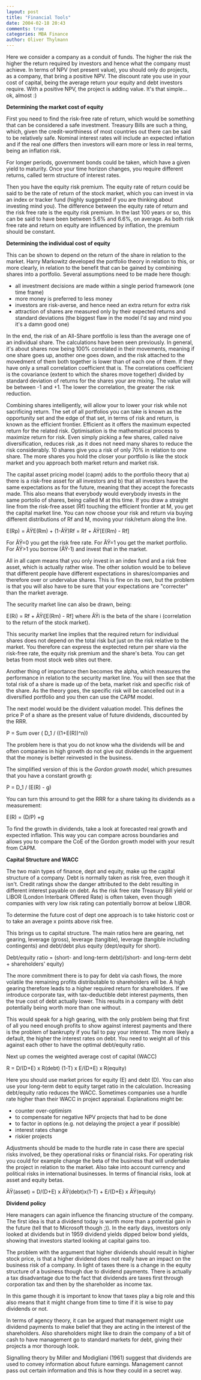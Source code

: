 ```yaml
---
layout: post
title: "Financial Tools"
date: 2004-02-18 20:43
comments: true
categories: MBA Finance
author: Oliver Thylmann
---
```



Here we consider a company as a conduit of funds. The higher the risk the higher the return required by investors and hence what the company must achieve. In terms of NPV (net present value), you should only do projects, as a company, that bring a positive NPV. The discount rate you use in your cost of capital, being the average return your equity and debt investors require. With a positive NPV, the project is adding value. It's that simple... ok, almost :)





**Determining the market cost of equity**

First you need to find the risk-free rate of return, which would be something that can be considered a safe investment. Treasury Bills are such a thing, which, given the credit-worthiness of most countries out there can be said to be relatively safe. Nominal interest rates will include an expected inflation and if the real one differs then investors will earn more or less in real terms, being an inflation risk.

For longer periods, government bonds could be taken, which have a given yield to maturity. Once your time horizon changes, you require different returns, called term structure of interest rates. 

Then you have the equity risk premium. The equity rate of return could be said to be the rate of return of the stock market, which you can invest in via an index or tracker fund (highly suggested if you are thinking about investing mind you). The difference between the equity rate of return and the risk free rate is the equity risk premium. In the last 100 years or so, this can be said to have been between 5.6% and 6.6%, on average. As both risk free rate and return on equity are influenced by inflation, the premium should be constant. 

**Determining the individual cost of equity**

This can be shown to depend on the return of the share in relation to the market. Harry Markowitz developed the portfolio theory in relation to this, or more clearly, in relation to the benefit that can be gained by combining shares into a portfolio. Several assumptions need to be made here though:
- all investment decisions are made within a single period framework (one time frame)
- more money is preferred to less money
- investors are risk-averse, and hence need an extra return for extra risk
- attraction of shares are measured only by their expected returns and standard deviations (the biggest flaw in the model I'd say and mind you it's a damn good one)

In the end, the risk of an All-Share portfolio is less than the average one of an individual share. The calculations have been seen previously. In general, it's about shares now being 100% correlated in their movements, meaning if one share goes up, another one goes down, and the risk attached to the movedment of them both together is lower than of each one of them. If they have only a small correlation coefficient that is. The correlations coefficient is the covariance (extent to which the shares move together) divided by standard deviation of returns for the shares your are mixing. The value will be between -1 and +1. The lower the correlation, the greater the risk reduction. 

Combining shares intelligently, will allow your to lower your risk while not sacrificing return. The set of all portfolios you can take is known as the opportunity set and the edge of that set, in terms of risk and return, is known as the efficient frontier. Efficient as it offers the maximum expected return for the related risk. Optimisation is the mathematical process to maximize return for risk. Even simply picking a few shares, called naive diversification, reduces risk ,as it does not need many shares to reduce the risk considerably. 10 shares give you a risk of only 70% in relation to one share. The more shares you hold the closer your portfolio is like the stock market and you approach both market return and market risk.

The capital asset pricing model (capm) adds to the portfolio theory that a) there is a risk-free asset for all investors and b) that all investors have the same expectations as for the future, meaning that they accept the forecasts made. This also means that everybody would everybody invests in the same portolio of shares, being called M at this time. If you draw a straight line from the risk-free asset (Rf) touching the efficient frontier at M, you get the capital market line. You can now choose your risk and return via buying different distributions of Rf and M, moving your risk/return along the line. 

E(Rp) = ÃŸE(Rm) + (1-ÃŸ)Rf = Rf + ÃŸ[E(Rm) - Rf]

For ÃŸ=0 you get the risk free rate. For ÃŸ=1 you get the market portfolio. For ÃŸ&gt;1 you borrow (ÃŸ-1) and invest that in the market.

All in all capm means that you only invest in an index fund and a risk free asset, which is actually rather wise. The other solution would be to believe that different people have different expectations in shares/companies and therefore over or undervalue shares. This is fine on its own, but the problem is that you will also have to be sure that your expectations are &quot;correcter&quot; than the market average. 

The security market line can also be drawn, being:

E(Ri) = Rf + ÃŸi[E(Rm) - Rf] where ÃŸi is the beta of the share i (correlation to the return of the stock market).

This security market line implies that the required return for individual shares does not depend on the total risk but just on the risk relative to the market. You therefore can express the exptected return per share via the risk-free rate, the equity risk premium and the share's beta. You can get betas from most stock web sites out there.

Another thing of importance then becomes the alpha, which measures the performance in relation to the security market line. You will then see that the total risk of a share is made up of the beta, market risk and specific risk of the share. As the theory goes, the specific risk will be cancelled out in a diversified portfolio and you then can use the CAPM model.

The next model would be the divident valuation model. This defines the price P of a share as the present value of future dividends, discounted by the RRR. 

P = Sum over ( D_1 / ((1+E(R))^n))

The problem here is that you do not know wha the dividends will be and often companies in high growth do not give out dividends in the arguement that the money is better reinvested in the business.

The simplified version of this is the *Gordon growth model*, which presumes that you have a constant growth g:

P = D_1 / (E(R) - g)

You can turn this arround to get the RRR for a share taking its dividends as a measurement:

E(R) = (D/P) +g

To find the growth in dividends, take a look at forecasted real growth and expected inflation. This way you can compare across boundaries and allows you to compare the CoE of the Gordon growth model with your result from CAPM. 

**Capital Structure and WACC**

The two main types of finance, dept and equity, make up the capital structure of a company. Debt is normally taken as risk free, even though it isn't. Credit ratings show the danger attributed to the debt resulting in different interest payable on debt. As the risk free rate Treasury Bill yield or LIBOR (London Interbank Offered Rate) is often taken, even though companies with very low risk rating can potentially borrow at below LIBOR. 

To determine the future cost of dept one approach is to take historic cost or to take an average x points above risk free.

This brings us to capital structure. The main ratios here are gearing, net gearing, leverage (gross), leverage (tangible), leverage (tangible including contingents) and debt/debt plus equity (dept/equity for short). 

Debt/equity ratio = (short- and long-term debt)/(short- and long-term debt + shareholders' equity)

The more commitment there is to pay for debt via cash flows, the more volatile the remaining profits distributable to shareholders will be. A high gearing therefore leads to a higher required return for shareholders. If we introduce corporate tax, with tax-deductible debt interest payments, then the true cost of debt actually lower. This results in a company with debt potentially being worth more than one without. 

This would speak for a high gearing, with the only problem being that first of all you need enough profits to show against interest payments and there is the problem of bankrupty if you fail to pay your interest. The more likely a default, the higher the interest rates on debt. You need to weight all of this against each other to have the optimal debt/equity ratio.

Next up comes the weighted average cost of capital (WACC)

R = D/(D+E) x R(debt) (1-T) x E/(D+E) x R(equity)

Here you should use market prices for equity (E) and debt (D). You can also use your long-term debt to equity target ratio in the calculation. Increasing debt/equity ratio reduces the WACC. Sometimes companies use a hurdle rate higher than their WACC in project appraisal. Explanations might be:
- counter over-optimism
- to compensate for negative NPV projects that had to be done
- to factor in options (e.g. not delaying the project a year if possible)
- interest rates change
- riskier projects

Adjustments should be made to the hurdle rate in case there are special risks involved, be they operational risks or financial risks. For operating risk you could for example change the beta of the business that will undertake the project in relation to the market. Also take into account currency and political risks in international businesses. In terms of financial risks, look at asset and equity betas. 

ÃŸ(asset) = D/(D+E) x ÃŸ(debt)x(1-T) + E/(D+E) x ÃŸ(equity)

**Dividend policy**

Here managers can again influence the financing structure of the company. The first idea is that a dividend today is worth more than a potential gain in the future (tell that to Microsoft though ;)). In the early days, investors only looked at dividends but in 1959 dividend yields dipped below bond yields, showing that investors started looking at capital gains too.

The problem with the argument that higher dividends should result in higher stock price, is that a higher dividend does not really have an impact on the business risk of a company. In light of taxes there is a change in the equity structure of a business though due to dividend payments. There is actually a tax disadvantage due to the fact that dividends are taxes first through corporation tax and then by the shareholder as income tax.

In this game though it is important to know that taxes play a big role and this also means that it might change from time to time if it is wise to pay dividends or not. 

In terms of agency theory, it can be argued that management might use dividend payments to make belief that they are acting in the interest of the shareholders. Also shareholders might like to drain the company of a bit of cash to have management go to standard markets for debt, giving their projects a mor thorough look.

Signalling theory by Miller and Modigliani (1961) suggest that dividends are used to convey information about future earnings. Management cannot pass out certain information and this is how they could in a secret way.


